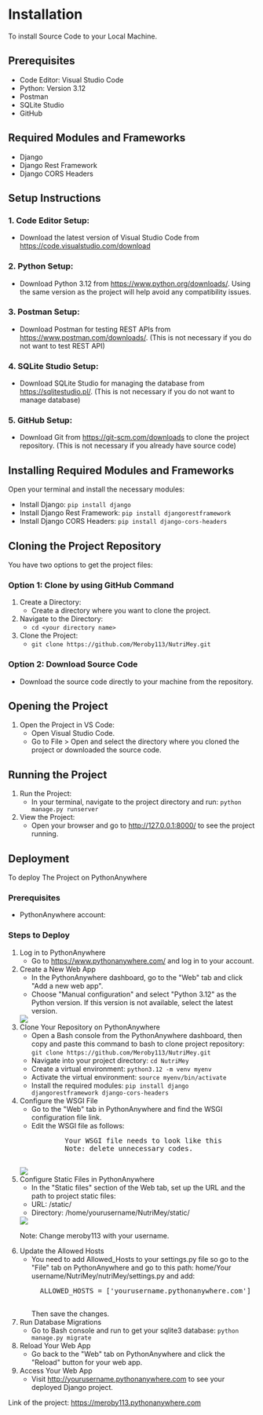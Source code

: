 
  <h1>Installation</h1>
  <p>To install Source Code to your Local Machine.</p>

  <h2>Prerequisites</h2>
  <ul>
      <li>Code Editor: Visual Studio Code</li>
      <li>Python: Version 3.12</li>
      <li>Postman</li>
      <li>SQLite Studio</li>
      <li>GitHub</li>
  </ul>

  <h2>Required Modules and Frameworks</h2>
  <ul>
      <li>Django</li>
      <li>Django Rest Framework</li>
      <li>Django CORS Headers</li>
  </ul>

  <h2>Setup Instructions</h2>
  <h3>1. Code Editor Setup:</h3>
  <ul>
      <li>Download the latest version of Visual Studio Code from <a href="https://code.visualstudio.com/download">https://code.visualstudio.com/download</a></li>
  </ul>

  <h3>2. Python Setup:</h3>
  <ul>
      <li>Download Python 3.12 from <a href="https://www.python.org/downloads/">https://www.python.org/downloads/</a>. Using the same version as the project will help avoid any compatibility issues.</li>
  </ul>

  <h3>3. Postman Setup:</h3>
  <ul>
      <li>Download Postman for testing REST APIs from <a href="https://www.postman.com/downloads/">https://www.postman.com/downloads/</a>. (This is not necessary if you do not want to test REST API)</li>
  </ul>

  <h3>4. SQLite Studio Setup:</h3>
  <ul>
      <li>Download SQLite Studio for managing the database from <a href="https://sqlitestudio.pl/">https://sqlitestudio.pl/</a>. (This is not necessary if you do not want to manage database)</li>
  </ul>

  <h3>5. GitHub Setup:</h3>
  <ul>
      <li>Download Git from <a href="https://git-scm.com/downloads">https://git-scm.com/downloads</a> to clone the project repository. (This is not necessary if you already have source code)</li>
  </ul>

  <h2>Installing Required Modules and Frameworks</h2>
  <p>Open your terminal and install the necessary modules:</p>
  <ul>
      <li>Install Django: <code>pip install django</code></li>
      <li>Install Django Rest Framework: <code>pip install djangorestframework</code></li>
      <li>Install Django CORS Headers: <code>pip install django-cors-headers</code></li>
  </ul>

  <h2>Cloning the Project Repository</h2>
  <p>You have two options to get the project files:</p>
  <h3>Option 1: Clone by using GitHub Command</h3>
  <ol>
      <li>Create a Directory:
          <ul>
              <li>Create a directory where you want to clone the project.</li>
          </ul>
      </li>
      <li>Navigate to the Directory:
          <ul>
              <li><code>cd &lt;your directory name&gt;</code></li>
          </ul>
      </li>
      <li>Clone the Project:
          <ul>
              <li><code>git clone https://github.com/Meroby113/NutriMey.git</code></li>
          </ul>
      </li>
  </ol>

  <h3>Option 2: Download Source Code</h3>
  <ul>
      <li>Download the source code directly to your machine from the repository.</li>
  </ul>

  <h2>Opening the Project</h2>
  <ol>
      <li>Open the Project in VS Code:
          <ul>
              <li>Open Visual Studio Code.</li>
              <li>Go to File > Open and select the directory where you cloned the project or downloaded the source code.</li>
          </ul>
      </li>
  </ol>

  <h2>Running the Project</h2>
  <ol>
      <li>Run the Project:
          <ul>
              <li>In your terminal, navigate to the project directory and run: <code>python manage.py runserver</code></li>
          </ul>
      </li>
      <li>View the Project:
          <ul>
              <li>Open your browser and go to <a href="http://127.0.0.1:8000/">http://127.0.0.1:8000/</a> to see the project running.</li>
          </ul>
      </li>
  </ol>

  <h2>Deployment</h2>
  <p>To deploy The Project on PythonAnywhere</p>

  <h3>Prerequisites</h3>
  <ul>
      <li>PythonAnywhere account:</li>
  </ul>

  <h3>Steps to Deploy</h3>
  <ol>
      <li>Log in to PythonAnywhere
          <ul>
              <li>Go to <a href="https://www.pythonanywhere.com/">https://www.pythonanywhere.com/</a> and log in to your account.</li>
          </ul>
      </li>
      <li>Create a New Web App
          <ul>
              <li>In the PythonAnywhere dashboard, go to the "Web" tab and click "Add a new web app".</li>
              <li>Choose "Manual configuration" and select "Python 3.12" as the Python version. If this version is not available, select the latest version.</li>
          </ul>
      </li>
     <img src="https://github.com/Meroby113/NutriMey/assets/91911696/d5f11274-6450-4d20-8abd-7e1cd68b187d">
      <li>Clone Your Repository on PythonAnywhere
          <ul>
              <li>Open a Bash console from the PythonAnywhere dashboard, then copy and paste this command to bash to clone project repository: <code>git clone https://github.com/Meroby113/NutriMey.git</code></li>
              <li>Navigate into your project directory: <code>cd NutriMey</code></li>
              <li>Create a virtual environment: <code>python3.12 -m venv myenv</code></li>
              <li>Activate the virtual environment: <code>source myenv/bin/activate</code></li>
              <li>Install the required modules: <code>pip install django djangorestframework django-cors-headers</code></li>
          </ul>
      </li>
      <li>Configure the WSGI File
          <ul>
              <li>Go to the "Web" tab in PythonAnywhere and find the WSGI configuration file link.</li>
              <li>Edit the WSGI file as follows:
                 <pre>
        Your WSGI file needs to look like this 
        Note: delete unnecessary codes.
                  </pre>
              </li>
          </ul>
         <img src="https://github.com/Meroby113/NutriMey/assets/91911696/786153d4-a5a3-44c2-8d1e-590fca46ed67">
      </li>
      <li>Configure Static Files in PythonAnywhere
          <ul>
              <li>In the "Static files" section of the Web tab, set up the URL and the path to project static files:</li>
              <li>URL: /static/</li>
              <li>Directory: /home/yourusername/NutriMey/static/</li>
          </ul>
      </li>
    <img src="https://github.com/Meroby113/NutriMey/assets/91911696/521027ab-1222-4f01-84a3-b7b70858e7b8">

   <p>Note: Change meroby113 with your username.</p>
    <li>Update the Allowed Hosts
        <ul>
            <li>You need to add Allowed_Hosts to your settings.py file so go to the "File" tab on PythonAnywhere and go to this path: home/Your username/NutriMey/nutriMey/settings.py and add:
                <pre>
  ALLOWED_HOSTS = ['yourusername.pythonanywhere.com']
                  </pre>
                  Then save the changes.
              </li>
          </ul>
      </li>
      <li>Run Database Migrations
          <ul>
              <li>Go to Bash console and run to get your sqlite3 database: <code>python manage.py migrate</code></li>
          </ul>
      </li>
      <li>Reload Your Web App
          <ul>
              <li>Go back to the "Web" tab on PythonAnywhere and click the "Reload" button for your web app.</li>
          </ul>
      </li>
      <li>Access Your Web App
          <ul>
              <li>Visit <a href="http://yourusername.pythonanywhere.com">http://yourusername.pythonanywhere.com</a> to see your deployed Django project.</li>
          </ul>
      </li>
  </ol>

  <p>Link of the project: <a href="https://meroby113.pythonanywhere.com">https://meroby113.pythonanywhere.com</a></p>

